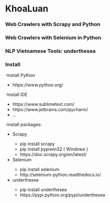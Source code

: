 # KhoaLuan
### Web Crawlers with Scrapy and Python
### Web Crawlers with Selenium in Python
### NLP Vietnamese Tools: underthesea
### **Install**
-Install Python
  <ul>
  <li>https://www.python.org/</li>
  </ul>
-Install IDE
  <ul>
  <li>https://www.sublimetext.com/</li>
  <li>https://www.jetbrains.com/pycharm/</li>
  <li>...</li>
  </ul>
-Install packages:
  <ul>
  <li>Scrapy</li>
    <ul>
    <li>pip install scrapy</li>
    <li>pip install pypiwin32 ( Windows ) </li>
      <li>https://doc.scrapy.org/en/latest/</li>
    </ul>
  <li>Selenium</li>
    <ul>
    <li>pip install selenium</li>
    <li>http://selenium-python.readthedocs.io/ </li>
    </ul>
  <li>underthesea</li>
    <ul>
    <li>pip install underthesea</li>
    <li>https://pypi.python.org/pypi/underthesea</li>
    </ul>
  </ul>
 

